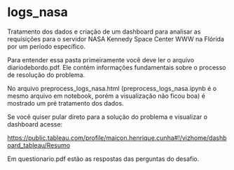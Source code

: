 # logs_nasa

Tratamento dos dados e criação de um dashboard para analisar as requisições para o servidor NASA Kennedy Space Center WWW na Flórida por um período específico.

Para entender essa pasta primeiramente você deve ler o arquivo diariodebordo.pdf. Ele contém informações fundamentais sobre o processo de resolução do problema.

No arquivo preprocess_logs_nasa.html (preprocess_logs_nasa.ipynb é o mesmo arquivo em notebook, porém a visualização não ficou boa) é mostrado um pré tratamento dos dados.

Se você quiser pular direto para a solução do problema e visualizar o dashboard acesse:

https://public.tableau.com/profile/maicon.henrique.cunha#!/vizhome/dashboard_tableau/Resumo

Em questionario.pdf estão as respostas das perguntas do desafio.
